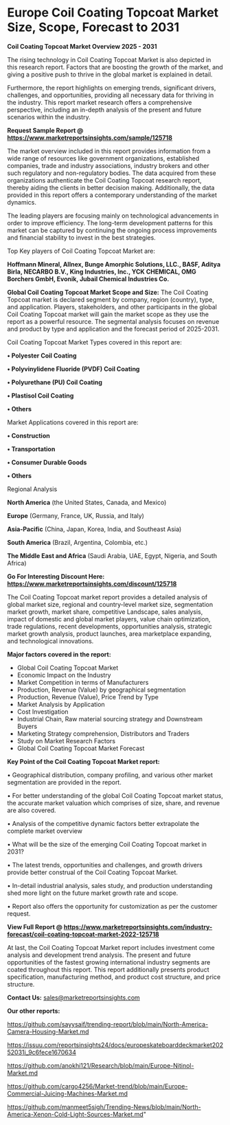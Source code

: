 # Europe Coil Coating Topcoat Market Size, Scope, Forecast to 2031

<Strong> Coil Coating Topcoat Market Overview 2025 - 2031</strong>

The rising technology in Coil Coating Topcoat Market is also depicted in this research report. Factors that are boosting the growth of the market, and giving a positive push to thrive in the global market is explained in detail.

Furthermore, the report highlights on emerging trends, significant drivers, challenges, and opportunities, providing all necessary data for thriving in the industry. This report market research offers a comprehensive perspective, including an in-depth analysis of the present and future scenarios within the industry.

<strong>Request Sample Report @ <a href=https://www.marketreportsinsights.com/sample/125718>https://www.marketreportsinsights.com/sample/125718</a></strong>

The market overview included in this report provides information from a wide range of resources like government organizations, established companies, trade and industry associations, industry brokers and other such regulatory and non-regulatory bodies. The data acquired from these organizations authenticate the Coil Coating Topcoat research report, thereby aiding the clients in better decision making. Additionally, the data provided in this report offers a contemporary understanding of the market dynamics.

The leading players are focusing mainly on technological advancements in order to improve efficiency. The long-term development patterns for this market can be captured by continuing the ongoing process improvements and financial stability to invest in the best strategies.

Top Key players of Coil Coating Topcoat Market are:

<strong>Hoffmann Mineral, Allnex, Bunge Amorphic Solutions, LLC., BASF, Aditya Birla, NECARBO B.V., King Industries, Inc., YCK CHEMICAL, OMG Borchers GmbH, Evonik, Jubail Chemical Industries Co.</strong>

<strong><b>Global Coil Coating Topcoat Market Scope and Size:</b></strong>
The Coil Coating Topcoat market is declared segment by company, region (country), type, and application. Players, stakeholders, and other participants in the global Coil Coating Topcoat market will gain the market scope as they use the report as a powerful resource. The segmental analysis focuses on revenue and product by type and application and the forecast period of 2025-2031.

Coil Coating Topcoat Market Types covered in this report are:

<strong>• Polyester Coil Coating

• Polyvinylidene Fluoride (PVDF) Coil Coating

• Polyurethane (PU) Coil Coating

• Plastisol Coil Coating

• Others</strong>

Market Applications covered in this report are:

<strong>• Construction

• Transportation

• Consumer Durable Goods

• Others</strong> 

Regional Analysis

<strong>North America</strong> (the United States, Canada, and Mexico)

<strong>Europe</strong> (Germany, France, UK, Russia, and Italy)

<strong>Asia-Pacific</strong> (China, Japan, Korea, India, and Southeast Asia)

<strong>South America</strong> (Brazil, Argentina, Colombia, etc.)

<strong>The Middle East and Africa</strong> (Saudi Arabia, UAE, Egypt, Nigeria, and South Africa)

<strong>Go For Interesting Discount Here: <a href=https://www.marketreportsinsights.com/discount/125718>https://www.marketreportsinsights.com/discount/125718</a></strong>

The Coil Coating Topcoat market report provides a detailed analysis of global market size, regional and country-level market size, segmentation market growth, market share, competitive Landscape, sales analysis, impact of domestic and global market players, value chain optimization, trade regulations, recent developments, opportunities analysis, strategic market growth analysis, product launches, area marketplace expanding, and technological innovations.

<strong><b>Major factors covered in the report:</b></strong>
<ul>
  <li>Global Coil Coating Topcoat Market </li>
  <li>Economic Impact on the Industry</li>
  <li>Market Competition in terms of Manufacturers</li>
  <li>Production, Revenue (Value) by geographical segmentation</li>
  <li>Production, Revenue (Value), Price Trend by Type</li>
  <li>Market Analysis by Application</li>
  <li>Cost Investigation</li>
  <li>Industrial Chain, Raw material sourcing strategy and Downstream Buyers</li>
  <li>Marketing Strategy comprehension, Distributors and Traders</li>
  <li>Study on Market Research Factors</li>
  <li>Global Coil Coating Topcoat Market Forecast</li>
</ul>

<strong><b>Key Point of the Coil Coating Topcoat Market report:</b></strong>

• Geographical distribution, company profiling, and various other market segmentation are provided in the report.

• For better understanding of the global Coil Coating Topcoat market status, the accurate market valuation which comprises of size, share, and revenue are also covered.

• Analysis of the competitive dynamic factors better extrapolate the complete market overview

• What will be the size of the emerging Coil Coating Topcoat market in 2031?

• The latest trends, opportunities and challenges, and growth drivers provide better construal of the Coil Coating Topcoat Market.

• In-detail industrial analysis, sales study, and production understanding shed more light on the future market growth rate and scope.

• Report also offers the opportunity for customization as per the customer request.

<strong><b>View Full Report @ <a href=https://www.marketreportsinsights.com/industry-forecast/coil-coating-topcoat-market-2022-125718>https://www.marketreportsinsights.com/industry-forecast/coil-coating-topcoat-market-2022-125718</a></b></strong>


At last, the Coil Coating Topcoat Market report includes investment come analysis and development trend analysis. The present and future opportunities of the fastest growing international industry segments are coated throughout this report. This report additionally presents product specification, manufacturing method, and product cost structure, and price structure.

<strong>Contact Us:</strong>
sales@marketreportsinsights.com

<strong>Our other reports:</strong>

<a href=https://github.com/sayysaif/trending-report/blob/main/North-America-Camera-Housing-Market.md>https://github.com/sayysaif/trending-report/blob/main/North-America-Camera-Housing-Market.md</a>

<a href=https://issuu.com/reportsinsights24/docs/europeskateboarddeckmarket20252031i_9c6fece1670634>https://issuu.com/reportsinsights24/docs/europeskateboarddeckmarket20252031i_9c6fece1670634</a>

<a href=https://github.com/anokhi121/Research/blob/main/Europe-Nitinol-Market.md>https://github.com/anokhi121/Research/blob/main/Europe-Nitinol-Market.md</a>

<a href=https://github.com/cargo4256/Market-trend/blob/main/Europe-Commercial-Juicing-Machines-Market.md>https://github.com/cargo4256/Market-trend/blob/main/Europe-Commercial-Juicing-Machines-Market.md</a>

<a href=https://github.com/manmeet5sigh/Trending-News/blob/main/North-America-Xenon-Cold-Light-Sources-Market.md>https://github.com/manmeet5sigh/Trending-News/blob/main/North-America-Xenon-Cold-Light-Sources-Market.md</a>"
